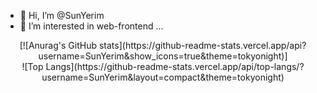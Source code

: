 - 👋 Hi, I’m @SunYerim
- 👀 I’m interested in web-frontend ...

<div align="center">
[![Anurag's GitHub stats](https://github-readme-stats.vercel.app/api?username=SunYerim&show_icons=true&theme=tokyonight)]</div>
<div align="center">
![Top Langs](https://github-readme-stats.vercel.app/api/top-langs/?username=SunYerim&layout=compact&theme=tokyonight)
</div>
<!---
SunYerim/SunYerim is a ✨ special ✨ repository because its `README.md` (this file) appears on your GitHub profile.
You can click the Preview link to take a look at your changes.
--->
